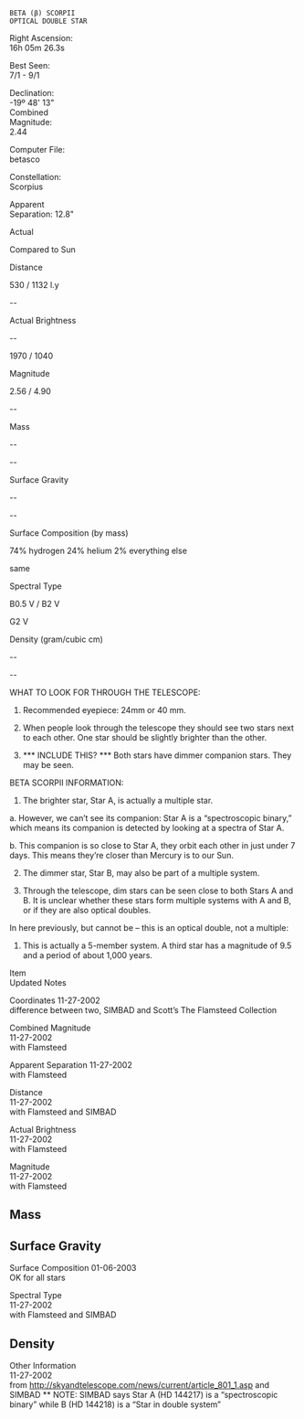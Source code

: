 	BETA (β) SCORPII
	OPTICAL DOUBLE STAR



Right Ascension:	
16h 05m 26.3s	
	
Best Seen:	
7/1 - 9/1

Declination:	
-19º 48' 13"	
Combined	
Magnitude:	
2.44

	
	
	
	


Computer File:	
betasco	
	
Constellation:	
Scorpius

	
	
Apparent	
Separation:	
12.8"





	
	
Actual	
	
Compared to Sun

Distance	
	
530 / 1132 l.y 	
	
--

Actual Brightness	
	
--	
	
1970 / 1040

Magnitude	
	
2.56 / 4.90	
	
--

Mass	
	
--	
	
--

Surface Gravity	
	
--	
	
--

Surface Composition (by mass)	
	
74% hydrogen
24% helium
2% everything else	
	

same

Spectral Type	
	
B0.5 V / B2 V	
	
G2 V

Density (gram/cubic cm)	
	
--	
	
--





WHAT TO LOOK FOR THROUGH THE TELESCOPE:

1.	Recommended eyepiece: 24mm or 40 mm.

2.	When people look through the telescope they should see two stars next to each other.  One star should be slightly brighter than the other.

3.	*** INCLUDE THIS? *** Both stars have dimmer companion stars.  They may be seen.


BETA SCORPII INFORMATION:

1.	The brighter star, Star A, is actually a multiple star.

 
a.	However, we can’t see its companion: Star A is a “spectroscopic binary,” which means its companion is detected by looking at a spectra of Star A.

b.	This companion is so close to Star A, they orbit each other in just under 7 days.  This means they’re closer than Mercury is to our Sun.

2.	The dimmer star, Star B, may also be part of a multiple system.

3.	Through the telescope, dim stars can be seen close to both Stars A and B.  It is unclear whether these stars form multiple systems with A and B, or if they are also optical doubles.








In here previously, but cannot be – this is an optical double, not a multiple:

1.	This is actually a 5-member system.  A third star has a magnitude of 9.5 and a period of about 1,000 years.



Item	
Updated	
Notes

Coordinates	
11-27-2002	
difference between two, SIMBAD and Scott’s The Flamsteed Collection

Combined Magnitude	
11-27-2002	
with Flamsteed

Apparent Separation	
11-27-2002	
with Flamsteed

Distance	
11-27-2002	
with Flamsteed and SIMBAD

Actual Brightness	
11-27-2002	
with Flamsteed

Magnitude	
11-27-2002	
with Flamsteed

Mass	
--	


Surface Gravity	
--	


Surface Composition	
01-06-2003	
OK for all stars

Spectral Type	
11-27-2002	
with Flamsteed and SIMBAD

Density	
--	


Other Information	
11-27-2002	
     from http://skyandtelescope.com/news/current/article_801_1.asp   and   SIMBAD
     ** NOTE: SIMBAD says Star A (HD 144217) is a “spectroscopic binary” while B (HD 144218) is a “Star in double system”


